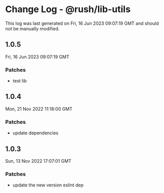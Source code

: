 # Change Log - @rush/lib-utils

This log was last generated on Fri, 16 Jun 2023 09:07:19 GMT and should not be manually modified.

## 1.0.5
Fri, 16 Jun 2023 09:07:19 GMT

### Patches

- test lib

## 1.0.4
Mon, 21 Nov 2022 11:18:00 GMT

### Patches

- update dependencies

## 1.0.3
Sun, 13 Nov 2022 17:07:01 GMT

### Patches

- update the new version eslint dep

